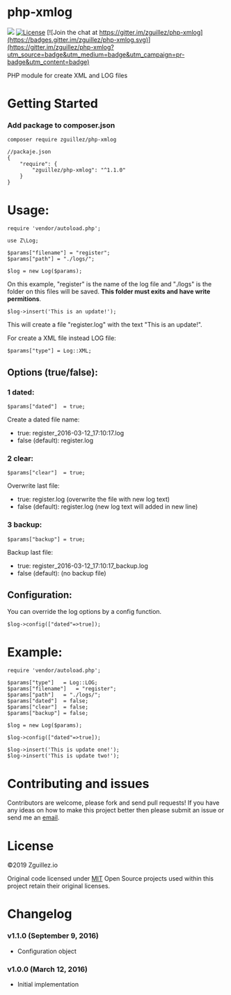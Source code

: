 # php-xmlog

![](https://reposs.herokuapp.com/?path=zguillez/php-xmlog)
[![License](http://img.shields.io/:license-mit-blue.svg)](http://doge.mit-license.org)
[![Join the chat at https://gitter.im/zguillez/php-xmlog](https://badges.gitter.im/zguillez/php-xmlog.svg)](https://gitter.im/zguillez/php-xmlog?utm_source=badge&utm_medium=badge&utm_campaign=pr-badge&utm_content=badge)

PHP module for create XML and LOG files


# Getting Started

### Add package to composer.json

`composer require zguillez/php-xmlog`

	//packaje.json
	{
        "require": {
            "zguillez/php-xmlog": "^1.1.0"
        }
    }

# Usage:

	require 'vendor/autoload.php';

    use Z\Log;

    $params["filename"] = "register";
	$params["path"] = "./logs/";

    $log = new Log($params);

On this example, "register" is the name of the log file and "./logs" is the folder on this files will be saved. **This folder must exits and have write permitions**.

	$log->insert('This is an update!');

This will create a file "register.log" with the text "This is an update!".

For create a XML file instead LOG file:

	$params["type"] = Log::XML;

## Options (true/false):

### 1 dated:

	$params["dated"]  = true;

Create a dated file name:

* true: register_2016-03-12_17:10:17.log
* false (default): register.log

### 2 clear:

	$params["clear"]  = true;

Overwrite last file:

* true: register.log (overwrite the file with new log text)
* false (default): register.log (new log text will added in new line)

### 3 backup:

	$params["backup"] = true;

Backup last file:

* true: register_2016-03-12_17:10:17_backup.log
* false (default): (no backup file)

## Configuration:

You can override the log options by a config function.

	$log->config(["dated"=>true]);

# Example:

	require 'vendor/autoload.php';

	$params["type"]   = Log::LOG;
	$params["filename"]   = "register";
	$params["path"]   = "./logs/";
	$params["dated"]  = false;
	$params["clear"]  = false;
	$params["backup"] = false;

	$log = new Log($params);

	$log->config(["dated"=>true]);

	$log->insert('This is update one!');
	$log->insert('This is update two!');


# Contributing and issues

Contributors are welcome, please fork and send pull requests! If you have any ideas on how to make this project better then please submit an issue or send me an [email](mailto:mail@zguillez.io).

# License

©2019 Zguillez.io

Original code licensed under [MIT](https://en.wikipedia.org/wiki/MIT_License) Open Source projects used within this project retain their original licenses.

# Changelog

### v1.1.0 (September 9, 2016)

* Configuration object

### v1.0.0 (March 12, 2016)

* Initial implementation
